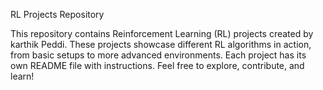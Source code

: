 
RL Projects Repository

This repository contains Reinforcement Learning (RL) projects created by karthik Peddi. These projects showcase different RL algorithms in action, from basic setups to more advanced environments. Each project has its own README file with instructions. Feel free to explore, contribute, and learn!
